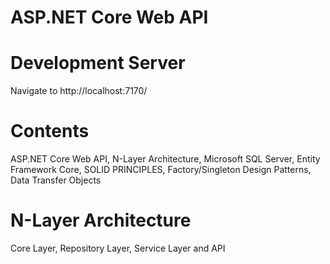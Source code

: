 # ASP.NET Core Web API

# Development Server
Navigate to http://localhost:7170/

# Contents
ASP.NET Core Web API, N-Layer Architecture, Microsoft SQL Server, Entity Framework Core, SOLID PRINCIPLES, Factory/Singleton Design Patterns, Data Transfer Objects

# N-Layer Architecture
Core Layer, Repository Layer, Service Layer and API

